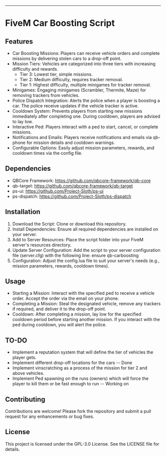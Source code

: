 ---

# FiveM Car Boosting Script
## Features
- Car Boosting Missions: Players can receive vehicle orders and complete missions by delivering stolen cars to a drop-off point.
- Mission Tiers: Vehicles are categorized into three tiers with increasing difficulty and rewards.
  - Tier 3: Lowest tier, simple missions.
  - Tier 2: Medium difficulty, requires tracker removal.
  - Tier 1: Highest difficulty, multiple minigames for tracker removal.
- Minigames: Engaging minigames (Scrambler, Thermite, Maze) for removing trackers from vehicles.
- Police Dispatch Integration: Alerts the police when a player is boosting a car. The police receive updates if the vehicle tracker is active.
- Cooldown System: Prevents players from starting new missions immediately after completing one. During cooldown, players are advised to lay low.
- Interactive Ped: Players interact with a ped to start, cancel, or complete missions.
- Notifications and Emails: Players receive notifications and emails via qb-phone for mission details and cooldown warnings.
- Configurable Options: Easily adjust mission parameters, rewards, and cooldown times via the config file.

## Dependencies
- QBCore Framework: https://github.com/qbcore-framework/qb-core
- qb-target: https://github.com/qbcore-framework/qb-target
- ps-ui: https://github.com/Project-Sloth/ps-ui
- ps-dispatch: https://github.com/Project-Sloth/ps-dispatch

## Installation
1. Download the Script: Clone or download this repository.
2. Install Dependencies: Ensure all required dependencies are installed on your server.
3. Add to Server Resources: Place the script folder into your FiveM server's resources directory.
4. Update Server Configuration: Add the script to your server configuration file (server.cfg) with the following line:
   ensure qb-carboosting
5. Configuration: Adjust the config.lua file to suit your server's needs (e.g., mission parameters, rewards, cooldown times).

## Usage
- Starting a Mission: Interact with the specified ped to receive a vehicle order. Accept the order via the email on your phone.
- Completing a Mission: Steal the designated vehicle, remove any trackers if required, and deliver it to the drop-off point.
- Cooldown: After completing a mission, lay low for the specified cooldown period before starting another mission. If you interact with the ped during cooldown, you will alert the police.

## TO-DO
- Implement a reputation system that will define the tier of vehicles the player gets.
- Implement different drop-off locations for the cars -- Done
- Implement vinscratching as a process of the mission for tier 2 and above vehicles.
- Implement Ped spawning on the runs (owners) which will force the player to kill them or be fast enough to run -- Working on

## Contributing
Contributions are welcome! Please fork the repository and submit a pull request for any enhancements or bug fixes.

## License
This project is licensed under the GPL-3.0 License. See the LICENSE file for details.
